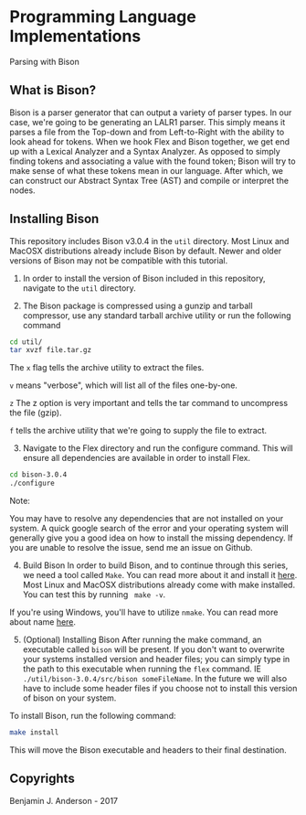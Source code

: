 # Programming Language Implementations
Parsing with Bison

## What is Bison?
Bison is a parser generator that can output a variety of parser types. In our case, we're going to be generating an LALR1 parser. This simply means it parses a file from the Top-down and from Left-to-Right with the ability to look ahead for tokens. When we hook Flex and Bison together, we get end up with a Lexical Analyzer and a Syntax Analyzer. As opposed to simply finding tokens and associating a value with the found token; Bison will try to make sense of what these tokens mean in our language. After which, we can construct our Abstract Syntax Tree (AST) and compile or interpret the nodes. 

## Installing Bison
This repository includes Bison v3.0.4 in the `util` directory. Most Linux and MacOSX distributions already include Bison by default. Newer and older versions of Bison may not be compatible with this tutorial. 

1. In order to install the version of Bison included in this repository, navigate to the `util` directory.

2. The Bison package is compressed using a gunzip and tarball compressor, use any standard tarball archive utility or run the following command

```bash
cd util/
tar xvzf file.tar.gz
```

The `x` flag tells the archive utility to extract the files.

`v` means "verbose", which will list all of the files one-by-one.

`z` The z option is very important and tells the tar command to uncompress the file (gzip).

`f` tells the archive utility that we're going to supply the file to extract.

3. Navigate to the Flex directory and run the configure command. This will ensure all dependencies are available in order to install Flex.

```bash
cd bison-3.0.4
./configure
```

Note:

You may have to resolve any dependencies that are not installed on your system. A quick google search of the error and your operating system will generally give you a good idea on how to install the missing dependency. If you are unable to resolve the issue, send me an issue on Github.


4. Build Bison
In order to build Bison, and to continue through this series, we need a tool called `Make`. You can read more about it and install it [here](https://www.gnu.org/software/make/). Most Linux and MacOSX distributions already come with make installed. You can test this by running ` make -v`.

If you're using Windows, you'll have to utilize `nmake`. You can read more about name [here](https://msdn.microsoft.com/en-us/library/dd9y37ha.aspx).

5. (Optional) Installing Bison
After running the make command, an executable called `bison` will be present. If you don't want to overwrite your systems installed version and header files; you can simply type in the path to this executable when running the `flex` command. IE `./util/bison-3.0.4/src/bison someFileName`. In the future we will also have to include some header files if you choose not to install this version of bison on your system.

To install Bison, run the following command:

```bash
make install
```

This will move the Bison executable and headers to their final destination.



## Copyrights
Benjamin J. Anderson - 2017